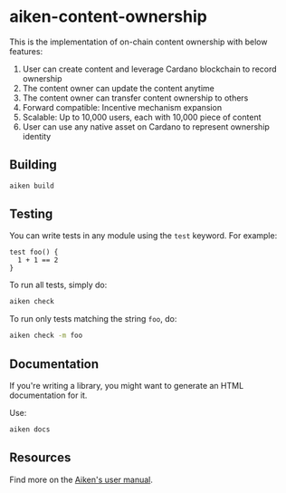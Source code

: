 # aiken-content-ownership

This is the implementation of on-chain content ownership with below features:
1. User can create content and leverage Cardano blockchain to record ownership
2. The content owner can update the content anytime
3. The content owner can transfer content ownership to others
4. Forward compatible: Incentive mechanism expansion
5. Scalable: Up to 10,000 users, each with 10,000 piece of content
6. User can use any native asset on Cardano to represent ownership identity

## Building

```sh
aiken build
```

## Testing

You can write tests in any module using the `test` keyword. For example:

```gleam
test foo() {
  1 + 1 == 2
}
```

To run all tests, simply do:

```sh
aiken check
```

To run only tests matching the string `foo`, do:

```sh
aiken check -m foo
```

## Documentation

If you're writing a library, you might want to generate an HTML documentation for it.

Use:

```sh
aiken docs
```

## Resources

Find more on the [Aiken's user manual](https://aiken-lang.org).
